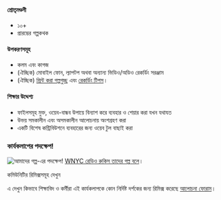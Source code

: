 #### শ্রোতৃমণ্ডলী

* ১০+
* প্রারম্ভের গল্পকথক

#### উপকরণসমূহ

* কলম এবং কাগজ
* (ঐচ্ছিক) মোবাইল ফোন, ল্যাপটপ অথবা অন্যান্য ভিডিও/অডিও রেকর্ডিং সরঞ্জাম
* (ঐচ্ছিক) [প্রিন্ট করা গল্পগুচ্ছ](http://www.scribd.com/doc/198426785/Story-Planning-Worksheet) এবং [রেকর্ডিং টিপস](http://www.scribd.com/doc/198426782/Recording-and-Interviewing-Basics-Worksheet)।

#### শিক্ষার উদ্দেশ্য
* ফাইলসমূহ মুক্ত, ওয়েব-বান্ধব উপায়ে বিন্যাশ করে ব্যবহার ও শেয়ার করা যখন যথাযত
* উভয় সমকালীন এবং অসমকালীন আলোচনায় অংশগ্রহণ করা
* একটি বিশেষ কন্ট্রিবিউশনে ব্যবহারের জন্য ওয়েব টুল বাছাই করা

### কার্যকলাপের পদক্ষেপ!

![আমাদের গল্প-এর পদক্ষেপ!](http://mozilla.github.io/webmaker-curriculum/images/story-of-us-01.jpg)
[WNYC রেডিও রুকিস তাদের গল্প বলে](http://hivenyc.org/portfolio/digital-citizenship-kit/)।

কমিউনিটির রিমিক্সসমূহ দেখুন

এ দেখুন কিভাবে শিক্ষাবিদ ও কর্মীরা এই কার্যকলাপকে কোন নির্দিষ্ট দর্শকের জন্য রিমিক্স করেছে [আলোচনা ফোরাম](http://discourse.webmaker.org/t/testing-3-participating-on-the-web/1211)।